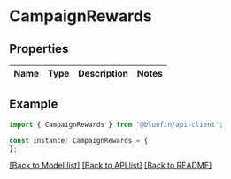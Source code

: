 # CampaignRewards


## Properties

Name | Type | Description | Notes
------------ | ------------- | ------------- | -------------

## Example

```typescript
import { CampaignRewards } from '@bluefin/api-client';

const instance: CampaignRewards = {
};
```

[[Back to Model list]](../README.md#documentation-for-models) [[Back to API list]](../README.md#documentation-for-api-endpoints) [[Back to README]](../README.md)
